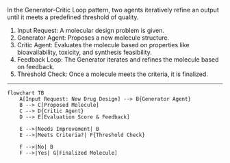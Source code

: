 In the Generator-Critic Loop pattern, two agents iteratively refine an output until it meets a predefined threshold of quality.
1. Input Request: A molecular design problem is given.
1. Generator Agent: Proposes a new molecule structure.
1. Critic Agent: Evaluates the molecule based on properties like bioavailability, toxicity, and synthesis feasibility.
1. Feedback Loop: The Generator iterates and refines the molecule based on feedback.
1. Threshold Check: Once a molecule meets the criteria, it is finalized.

-----

```mermaid
flowchart TB
    A[Input Request: New Drug Design] --> B{Generator Agent}
    B --> C[Proposed Molecule]
    C --> D{Critic Agent}
    D --> E[Evaluation Score & Feedback]

    E -->|Needs Improvement| B
    E -->|Meets Criteria?| F{Threshold Check}

    F -->|No| B
    F -->|Yes| G[Finalized Molecule]
```
